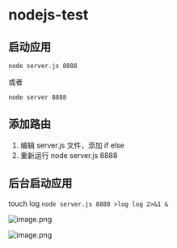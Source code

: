 # nodejs-test

## 启动应用

`node server.js 8888`

或者

`node server 8888`

## 添加路由

1. 编辑 server.js 文件，添加 if else
2. 重新运行 node server.js 8888

## 后台启动应用

touch log
`node server.js 8888 >log log 2>&1 &`

![image.png](//static.xiedaimala.com/xdml/image/01b382c8-5fee-432d-8fbb-5c3466c7e7c6/2020-7-1-21-56-24.png)

![image.png](//static.xiedaimala.com/xdml/image/01b382c8-5fee-432d-8fbb-5c3466c7e7c6/2020-7-1-21-59-18.png)
